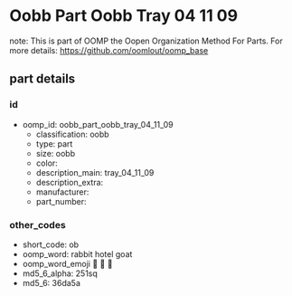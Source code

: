 # Oobb Part Oobb Tray 04 11 09  

note: This is part of OOMP the Oopen Organization Method For Parts. For more details: https://github.com/oomlout/oomp_base

##  part details





### id
* oomp_id: oobb_part_oobb_tray_04_11_09
  * classification: oobb
  * type: part
  * size: oobb
  * color: 
  * description_main: tray_04_11_09
  * description_extra: 
  * manufacturer: 
  * part_number: 

### other_codes
* short_code: ob
* oomp_word: rabbit hotel goat
* oomp_word_emoji :rabbit: :hotel: :goat:
* md5_6_alpha: 251sq
* md5_6: 36da5a